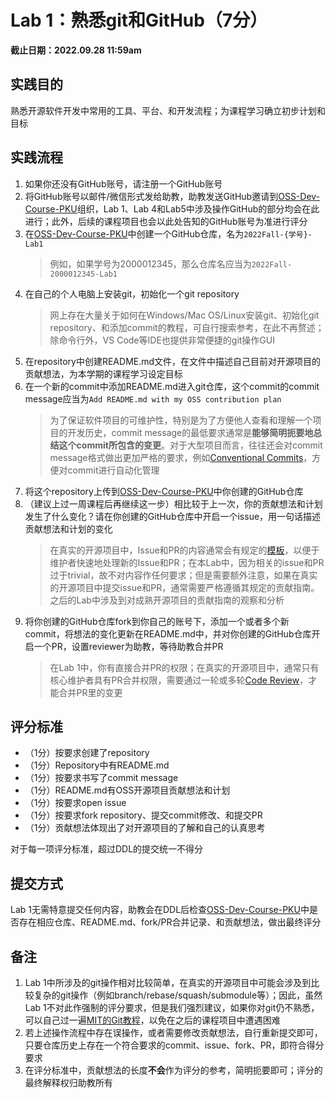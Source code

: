 # Lab 1：熟悉git和GitHub（7分）

**截止日期：2022.09.28 11:59am**

## 实践目的

熟悉开源软件开发中常用的工具、平台、和开发流程；为课程学习确立初步计划和目标

## 实践流程

1. 如果你还没有GitHub账号，请注册一个GitHub账号
2. 将GitHub账号以邮件/微信形式发给助教，助教发送GitHub邀请到[OSS-Dev-Course-PKU](https://github.com/OSS-Dev-Course-PKU)组织，Lab 1、Lab 4和Lab5中涉及操作GitHub的部分均会在此进行；此外，后续的课程项目也会以此处告知的GitHub账号为准进行评分
3. 在[OSS-Dev-Course-PKU](https://github.com/OSS-Dev-Course-PKU)中创建一个GitHub仓库，名为`2022Fall-{学号}-Lab1`
   > 例如，如果学号为2000012345，那么仓库名应当为`2022Fall-2000012345-Lab1`
4. 在自己的个人电脑上安装git，初始化一个git repository
   > 网上存在大量关于如何在Windows/Mac OS/Linux安装git、初始化git repository、和添加commit的教程，可自行搜索参考，在此不再赘述；除命令行外，VS Code等IDE也提供非常便捷的git操作GUI
5. 在repository中创建README.md文件，在文件中描述自己目前对开源项目的贡献想法，为本学期的课程学习设定目标
6. 在一个新的commit中添加README.md进入git仓库，这个commit的commit message应当为`Add README.md with my OSS contribution plan`
   > 为了保证软件项目的可维护性，特别是为了方便他人查看和理解一个项目的开发历史，commit message的最低要求通常是**能够简明扼要地总结这个commit所包含的变更**。对于大型项目而言，往往还会对commit message格式做出更加严格的要求，例如[Conventional Commits](https://www.conventionalcommits.org/en/v1.0.0/)，方便对commit进行自动化管理
8. 将这个repository上传到[OSS-Dev-Course-PKU](https://github.com/OSS-Dev-Course-PKU)中你创建的GitHub仓库
9. （建议上过一周课程后再继续这一步）相比较于上一次，你的贡献想法和计划发生了什么变化？请在你创建的GitHub仓库中开启一个issue，用一句话描述贡献想法和计划的变化
   > 在真实的开源项目中，Issue和PR的内容通常会有规定的[模板](https://docs.github.com/en/communities/using-templates-to-encourage-useful-issues-and-pull-requests/about-issue-and-pull-request-templates)，以便于维护者快速地处理新的Issue和PR；在本Lab中，因为相关的issue和PR过于trivial，故不对内容作任何要求；但是需要额外注意，如果在真实的开源项目中提交issue和PR，通常需要严格遵循其规定的贡献指南。之后的Lab中涉及到对成熟开源项目的贡献指南的观察和分析
10. 将你创建的GitHub仓库fork到你自己的账号下，添加一个或者多个新commit，将想法的变化更新在README.md中，并对你创建的GitHub仓库开启一个PR，设置reviewer为助教，等待助教合并PR
    > 在Lab 1中，你有直接合并PR的权限；在真实的开源项目中，通常只有核心维护者具有PR合并权限，需要通过一轮或多轮[Code Review](https://en.wikipedia.org/wiki/Code_review)，才能合并PR里的变更

## 评分标准

- （1分）按要求创建了repository
- （1分）Repository中有README.md
- （1分）按要求书写了commit message
- （1分）README.md有OSS开源项目贡献想法和计划
- （1分）按要求open issue
- （1分）按要求fork repository、提交commit修改、和提交PR
- （1分）贡献想法体现出了对开源项目的了解和自己的认真思考

对于每一项评分标准，超过DDL的提交统一不得分

## 提交方式

Lab 1无需特意提交任何内容，助教会在DDL后检查[OSS-Dev-Course-PKU](https://github.com/OSS-Dev-Course-PKU)中是否存在相应仓库、README.md、fork/PR合并记录、和贡献想法，做出最终评分

## 备注

1. Lab 1中所涉及的git操作相对比较简单，在真实的开源项目中可能会涉及到比较复杂的git操作（例如branch/rebase/squash/submodule等）；因此，虽然Lab 1不对此作强制的评分要求，但是我们强烈建议，如果你对git仍不熟悉，可以自己过一遍[MIT的Git教程](https://missing.csail.mit.edu/2020/version-control/)，以免在之后的课程项目中遭遇困难
2. 若上述操作流程中存在误操作，或者需要修改贡献想法，自行重新提交即可，只要仓库历史上存在一个符合要求的commit、issue、fork、PR，即符合得分要求
3. 在评分标准中，贡献想法的长度**不会**作为评分的参考，简明扼要即可；评分的最终解释权归助教所有

